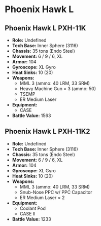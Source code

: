 # Phoenix Hawk L
## Phoenix Hawk L PXH-11K
- **Role:** Undefined
- **Tech Base:** Inner Sphere (3116)
- **Chassis:** 35 tons (Endo Steel)
- **Movement:** 6 / 9 / 6, XL
- **Armor:** 104
- **Gyroscope:** XL Gyro
- **Heat Sinks:** 10 (20)
- **Weapons:**
  - MML 3 (ammo: 40 LRM, 33 SRM)
  - Heavy Machine Gun × 3 (ammo: 50)
  - TSEMP
  - ER Medium Laser
- **Equipment:**
  - CASE
- **Battle Value:** 1563

## Phoenix Hawk L PXH-11K2
- **Role:** Undefined
- **Tech Base:** Inner Sphere (3116)
- **Chassis:** 35 tons (Endo Steel)
- **Movement:** 6 / 9 / 6, XL
- **Armor:** 104
- **Gyroscope:** XL Gyro
- **Heat Sinks:** 10 (20)
- **Weapons:**
  - MML 3 (ammo: 40 LRM, 33 SRM)
  - Snub-Nose PPC w/ PPC Capacitor
  - ER Medium Laser × 2
- **Equipment:**
  - Coolant Pod
  - CASE II
- **Battle Value:** 1233

